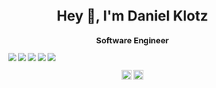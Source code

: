 <h1 align="center">Hey 👋, I'm Daniel Klotz</h1>
<h3 align="center">Software Engineer</h3>

![](http://github-profile-summary-cards.vercel.app/api/cards/profile-details?username=d-klotz&theme=dark)
![](http://github-profile-summary-cards.vercel.app/api/cards/repos-per-language?username=d-klotz&theme=dark)
![](http://github-profile-summary-cards.vercel.app/api/cards/most-commit-language?username=d-klotz&theme=dark)
![](http://github-profile-summary-cards.vercel.app/api/cards/stats?username=d-klotz&theme=dark)
![](http://github-profile-summary-cards.vercel.app/api/cards/productive-time?username=d-klotz&theme=dark&utcOffset=8)

<p align="center">
  <a href="https://linkedin.com/in/danielfelipeklotz" target="blank"><img align="center" src="https://cdn.jsdelivr.net/npm/simple-icons@3.0.1/icons/linkedin.svg" alt="dklotz" height="20" width="20" /></a>
  <a href="https://instagram.com/daniel_klotz/" target="blank"><img align="center" src="https://cdn.jsdelivr.net/npm/simple-icons@3.0.1/icons/instagram.svg" alt="dklotz" height="20" width="20" /></a>
</p>
